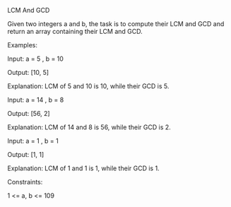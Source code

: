 LCM And GCD

Given two integers a and b, the task is to compute their LCM and GCD and return an array containing their LCM and GCD.

Examples:

Input: a = 5 , b = 10

Output: [10, 5]

Explanation: LCM of 5 and 10 is 10, while their GCD is 5.

Input: a = 14 , b = 8

Output: [56, 2]

Explanation: LCM of 14 and 8 is 56, while their GCD is 2.

Input: a = 1 , b = 1

Output: [1, 1]

Explanation: LCM of 1 and 1 is 1, while their GCD is 1.

Constraints:

1 <= a, b <= 109
